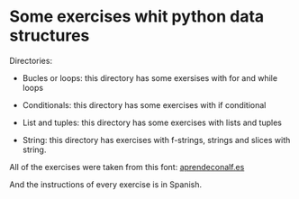 # Some exercises whit python data structures

Directories:

+ Bucles or loops: this directory has some exersises with for and while loops

+ Conditionals: this directory has some exercises with if conditional

+ List and tuples: this directory has some exercises with lists and tuples

+ String: this directory has exercises with f-strings, strings and slices with string.

All of the exercises were taken from this font: [aprendeconalf.es](https://aprendeconalf.es/docencia/python/ejercicios/)

And the instructions of every exercise is in Spanish.
